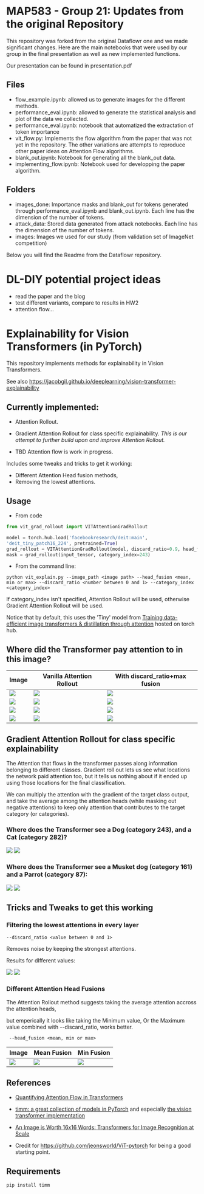 # MAP583 - Group 21: Updates from the original Repository

This repository was forked from the original Dataflowr one and we made significant changes. Here are the main notebooks that were used by our group in the final presentation as well as new implemented functions.

Our presentation can be found in presentation.pdf

## Files

- flow_example.ipynb: allowed us to generate images for the different methods.
- performance_eval.ipynb: allowed to generate the statistical analysis and plot of the data we collected.
- performance_eval.ipynb: notebook that automatized the extractation of token importance
- vit_flow.py: Implements the flow algorithm from the paper that was not yet in the repository. The other variations are attempts to reproduce other paper ideas on Attention Flow algorithms.
- blank_out.ipynb: Notebook for generating all the blank_out data.
- implementing_flow.ipynb: Notebook used for developping the paper algorithm.

## Folders

- images_done: Importance masks and blank_out for tokens generated through performance_eval.ipynb and blank_out.ipynb. Each line has the dimension of the number of tokens.
- attack_data: Stored data generated from attack notebooks. Each line has the dimension of the number of tokens. 
- images: Images we used for our study (from validation set of ImageNet competition)

Below you will find the Readme from the Dataflowr repository.

# DL-DIY potential project ideas

- read the paper and the blog
- test different variants, compare to results in HW2
- attention flow...

# Explainability for Vision Transformers (in PyTorch)

This repository implements methods for explainability in Vision Transformers.

See also https://jacobgil.github.io/deeplearning/vision-transformer-explainability


## Currently implemented:
- Attention Rollout.
- Gradient Attention Rollout for class specific explainability. 
*This is our attempt to further build upon and improve Attention Rollout.*

- TBD Attention flow is work in progress.

Includes some tweaks and tricks to get it working:
- Different Attention Head fusion methods, 
- Removing the lowest attentions. 


## Usage

- From code
``` python
from vit_grad_rollout import VITAttentionGradRollout

model = torch.hub.load('facebookresearch/deit:main', 
'deit_tiny_patch16_224', pretrained=True)
grad_rollout = VITAttentionGradRollout(model, discard_ratio=0.9, head_fusion='max')
mask = grad_rollout(input_tensor, category_index=243)

```

- From the command line:

```
python vit_explain.py --image_path <image path> --head_fusion <mean, min or max> --discard_ratio <number between 0 and 1> --category_index <category_index>
```
If category_index isn't specified, Attention Rollout will be used,
otherwise Gradient Attention Rollout will be used.

Notice that by default, this uses the 'Tiny' model from [Training data-efficient image transformers & distillation through attention](https://arxiv.org/abs/2012.12877)
 hosted on torch hub.

## Where did the Transformer pay attention to in this image?

| Image | Vanilla Attention Rollout  |  With discard_ratio+max fusion |
| -------------------------|-------------------------|------------------------- |
| ![](examples/both.png) | ![](examples/both_attention_rollout_0.000_mean.png) | ![](examples/both_attention_rollout_0.990_max.png)
![](examples/plane.png) | ![](examples/plane_attention_rollout_0.000_mean.png) | ![](examples/plane_attention_rollout_0.900_max.png) |
![](examples/dogbird.png) | ![](examples/dogbird_attention_rollout_0.000_mean.png) | ![](examples/dogbird_attention_rollout_0.900_max.png) |
![](examples/plane2.png) | ![](examples/plane2_attention_rollout_0.000_mean.png) | ![](examples/plane2_attention_rollout_0.900_max.png) |

## Gradient Attention Rollout for class specific explainability

The Attention that flows in the transformer passes along information belonging to different classes.
Gradient roll out lets us see what locations the network paid attention too, 
but it tells us nothing about if it ended up using those locations for the final classification.

We can multiply the attention with the gradient of the target class output, and take the average among the attention heads (while masking out negative attentions) to keep only attention that contributes to the target category (or categories).


### Where does the Transformer see a Dog (category 243), and a Cat (category 282)?
![](examples/both_grad_rollout_243_0.900_max.png) ![](examples/both_grad_rollout_282_0.900_max.png)

### Where does the Transformer see a Musket dog (category 161) and a Parrot (category 87):
![](examples/dogbird_grad_rollout_161_0.900_max.png) ![](examples/dogbird_grad_rollout_87_0.900_max.png)


## Tricks and Tweaks to get this working

### Filtering the lowest attentions in every layer

`--discard_ratio <value between 0 and 1>`

Removes noise by keeping the strongest attentions.

Results for dIfferent values:

![](examples/both_discard_ratio.gif) ![](examples/plane_discard_ratio.gif)

### Different Attention Head Fusions

The Attention Rollout method suggests taking the average attention accross the attention heads, 

but emperically it looks like taking the Minimum value, Or the Maximum value combined with --discard_ratio, works better.

` --head_fusion <mean, min or max>`

| Image | Mean Fusion  |  Min Fusion |
| -------------------------|-------------------------|------------------------- |
![](examples/both.png) | ![](examples/both_attention_rollout_0.000_mean.png) | ![](examples/both_attention_rollout_0.000_min.png)

## References
- [Quantifying Attention Flow in Transformers](https://arxiv.org/abs/2005.00928)
- [timm: a great collection of models in PyTorch](https://github.com/rwightman/pytorch-image-models)
and especially [the vision transformer implementation](https://github.com/rwightman/pytorch-image-models/blob/master/timm/models/vision_transformer.py)

- [An Image is Worth 16x16 Words: Transformers for Image Recognition at Scale](https://arxiv.org/abs/2010.11929)
- Credit for https://github.com/jeonsworld/ViT-pytorch for being a good starting point.

## Requirements
`pip install timm`
